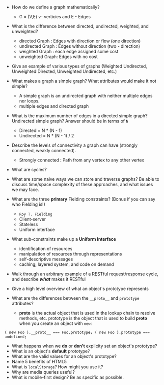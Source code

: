 - How do we define a graph mathematically?
    - G = (V,E) v- verticies and E - Edges
- What is the difference between directed, undirected, weighted, and unweighted?
    - directed Graph : Edges with direction or flow (one direction)
    - undirected Graph : Edges without direction (two - direction)
    - weighted Graph : each edge assigned some cost
    - unweighted Graph: Edges with no cost
- Give an example of various types of graphs (Weighted Undirected, Unweighted Directed, Unweighted Undirected, etc.)

- What makes a graph a simple graph? What attributes would make it not simple?
    - A simple graph is an undirected graph with neither multiple edges nor loops.
    - multiple edges and directed graph
- What is the maximum number of edges in a directed simple graph? Undirected simple graph? Answer should be in terms of `N`
    - Directed = N * (N - 1)
    - Undirected = N * (N - 1) / 2
- Describe the levels of connectivity a graph can have (strongly connected, weakly connected).
    - Strongly connected : Path from any vertex to any other vertex
-  What are cycles?
- What are some naive ways we can store and traverse graphs? Be able to discuss time/space complexity of these approaches, and what issues we may face.  
- What are the three **primary** Fielding constraints? (Bonus if you can say who Fielding is!)
    - `Roy T. Fielding`
    - Client-server
    - Stateless
    - Uniform interface
- What sub-constraints make up a **Uniform Interface**
   - identification of resources
   - manipulation of resources through representations
   - self-descriptive messages
   - caching, layered system, and code on demand
- Walk through an arbitrary example of a RESTful request/response cycle, and describe _**what**_ makes it RESTful
- Give a high level overview of what an object's prototype represents
- What are the differences between the `__proto__` and `prototype` attributes?
    - __proto__ is the actual object that is used in the lookup chain to resolve methods, etc.  prototype is the object that is used to build __proto__ when you create an object with `new`:

`( new Foo ).__proto__ === Foo.prototype;
( new Foo ).prototype === undefined;`
- What happens when we **do** or **don't** explicity set an object's prototype?
- What is an object's **default** prototype?
- What are the valid values for an object's prototype?
- Name 5 benefits of HTML5
- What is `localStorage`? How might you use it?
- Why are media queries useful?
- What is mobile-first design? Be as specific as possible.
